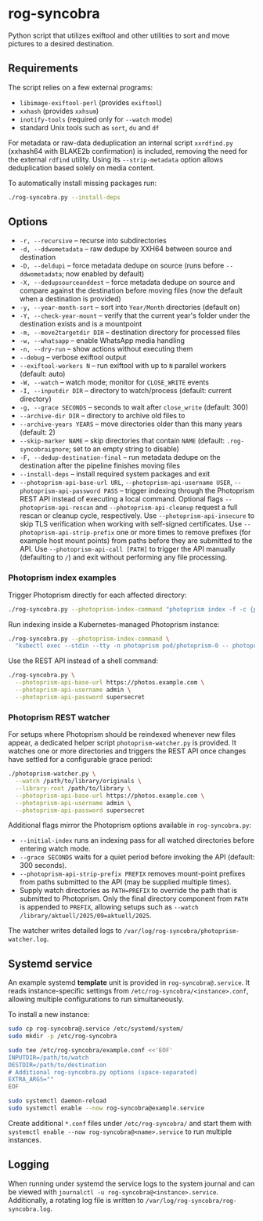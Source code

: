 # rog-syncobra
Python script that utilizes exiftool and other utilities to sort and move
pictures to a desired destination.

## Requirements

The script relies on a few external programs:

- `libimage-exiftool-perl` (provides `exiftool`)
- `xxhash` (provides `xxhsum`)
- `inotify-tools` (required only for `--watch` mode)
- standard Unix tools such as `sort`, `du` and `df`

For metadata or raw-data deduplication an internal script `xxrdfind.py`
(xxhash64 with BLAKE2b confirmation) is included, removing the need for the
external `rdfind` utility. Using its `--strip-metadata` option allows
deduplication based solely on media content.

To automatically install missing packages run:

```bash
./rog-syncobra.py --install-deps
```

## Options

- `-r, --recursive` – recurse into subdirectories
- `-d, --ddwometadata` – raw dedupe by XXH64 between source and destination
- `-D, --deldupi` – force metadata dedupe on source (runs before `--ddwometadata`; now
  enabled by default)
- `-X, --dedupsourceanddest` – force metadata dedupe on source and compare against the
  destination before moving files (now the default when a destination is provided)
- `-y, --year-month-sort` – sort into `Year/Month` directories (default on)
- `-Y, --check-year-mount` – verify that the current year's folder under the
  destination exists and is a mountpoint
- `-m, --move2targetdir DIR` – destination directory for processed files
- `-w, --whatsapp` – enable WhatsApp media handling
- `-n, --dry-run` – show actions without executing them
- `--debug` – verbose exiftool output
- `--exiftool-workers N` – run exiftool with up to `N` parallel workers (default: auto)
- `-W, --watch` – watch mode; monitor for `CLOSE_WRITE` events
- `-I, --inputdir DIR` – directory to watch/process (default: current directory)
- `-g, --grace SECONDS` – seconds to wait after `close_write` (default: 300)
- `--archive-dir DIR` – directory to archive old files to
- `--archive-years YEARS` – move directories older than this many years (default: 2)
- `--skip-marker NAME` – skip directories that contain `NAME` (default: `.rog-syncobraignore`; set to an empty string to disable)
- `-F, --dedup-destination-final` – run metadata dedupe on the destination after the
  pipeline finishes moving files
- `--install-deps` – install required system packages and exit
- `--photoprism-api-base-url URL`, `--photoprism-api-username USER`,
  `--photoprism-api-password PASS` – trigger indexing through the Photoprism REST
  API instead of executing a local command. Optional flags `--photoprism-api-rescan`
  and `--photoprism-api-cleanup` request a full rescan or cleanup cycle,
  respectively. Use `--photoprism-api-insecure` to skip TLS verification when
  working with self-signed certificates. Use `--photoprism-api-strip-prefix`
  one or more times to remove prefixes (for example host mount points) from
  paths before they are submitted to the API. Use `--photoprism-api-call [PATH]`
  to trigger the API manually (defaulting to `/`) and exit without performing
  any file processing.

### Photoprism index examples

Trigger Photoprism directly for each affected directory:

```bash
./rog-syncobra.py --photoprism-index-command "photoprism index -f -c {path_q}"
```

Run indexing inside a Kubernetes-managed Photoprism instance:

```bash
./rog-syncobra.py --photoprism-index-command \
  "kubectl exec --stdin --tty -n photoprism pod/photoprism-0 -- photoprism index -f -c {path_q}"
```

Use the REST API instead of a shell command:

```bash
./rog-syncobra.py \
  --photoprism-api-base-url https://photos.example.com \
  --photoprism-api-username admin \
  --photoprism-api-password supersecret
```

### Photoprism REST watcher

For setups where Photoprism should be reindexed whenever new files appear, a
dedicated helper script `photoprism-watcher.py` is provided. It watches one or
more directories and triggers the REST API once changes have settled for a
configurable grace period:

```bash
./photoprism-watcher.py \
  --watch /path/to/library/originals \
  --library-root /path/to/library \
  --photoprism-api-base-url https://photos.example.com \
  --photoprism-api-username admin \
  --photoprism-api-password supersecret
```

Additional flags mirror the Photoprism options available in `rog-syncobra.py`:

- `--initial-index` runs an indexing pass for all watched directories before
  entering watch mode.
- `--grace SECONDS` waits for a quiet period before invoking the API (default:
  300 seconds).
- `--photoprism-api-strip-prefix PREFIX` removes mount-point prefixes from
  paths submitted to the API (may be supplied multiple times).
- Supply watch directories as `PATH=PREFIX` to override the path that is
  submitted to Photoprism. Only the final directory component from `PATH` is
  appended to `PREFIX`, allowing setups such as
  `--watch /library/aktuell/2025/09=aktuell/2025`.

The watcher writes detailed logs to `/var/log/rog-syncobra/photoprism-watcher.log`.

## Systemd service
An example systemd **template** unit is provided in `rog-syncobra@.service`. It
reads instance-specific settings from `/etc/rog-syncobra/<instance>.conf`,
allowing multiple configurations to run simultaneously.

To install a new instance:

```bash
sudo cp rog-syncobra@.service /etc/systemd/system/
sudo mkdir -p /etc/rog-syncobra

sudo tee /etc/rog-syncobra/example.conf <<'EOF'
INPUTDIR=/path/to/watch
DESTDIR=/path/to/destination
# Additional rog-syncobra.py options (space-separated)
EXTRA_ARGS=""
EOF

sudo systemctl daemon-reload
sudo systemctl enable --now rog-syncobra@example.service
```

Create additional `*.conf` files under `/etc/rog-syncobra/` and start them with
`systemctl enable --now rog-syncobra@<name>.service` to run multiple instances.

## Logging

When running under systemd the service logs to the system journal and can be
viewed with `journalctl -u rog-syncobra@<instance>.service`.  Additionally, a
rotating log file is written to `/var/log/rog-syncobra/rog-syncobra.log`.
